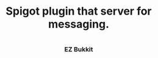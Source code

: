 <h1 align="center"> Spigot plugin that server for messaging.<h1>
<p> <h3 align="center"> EZ Bukkit <p>
